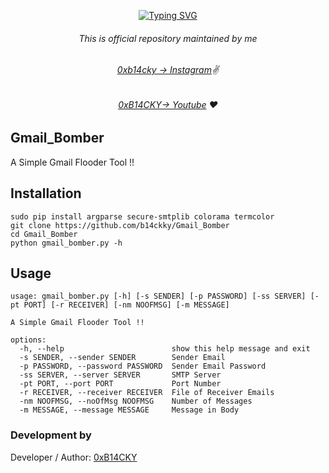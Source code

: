 <p align="center">
<a href="https://git.io/typing-svg"><img src="https://readme-typing-svg.demolab.com?font=Fira+Code&weight=700&duration=3000&pause=500&center=true&vCenter=true&random=false&width=435&lines=Welcome+To+Gmail+Bomber!!" alt="Typing SVG" /></a>
</p>



###### <p align="center">*This is official repository maintained by me*
###### <p align="center"> *[0xb14cky → Instagram](https://www.instagram.com/0xb14cky/)✌*
###### <p align="center"> *[0xB14CKY→ Youtube](https://www.youtube.com/channel/UC8bmAXnfIitSouOnhD9bjzA/) ❤️*
  

## Gmail_Bomber
 
A Simple Gmail Flooder Tool !!

## Installation
```
sudo pip install argparse secure-smtplib colorama termcolor
git clone https://github.com/b14ckky/Gmail_Bomber
cd Gmail_Bomber
python gmail_bomber.py -h
```

## Usage
```
usage: gmail_bomber.py [-h] [-s SENDER] [-p PASSWORD] [-ss SERVER] [-pt PORT] [-r RECEIVER] [-nm NOOFMSG] [-m MESSAGE]

A Simple Gmail Flooder Tool !!

options:
  -h, --help                        show this help message and exit
  -s SENDER, --sender SENDER        Sender Email
  -p PASSWORD, --password PASSWORD  Sender Email Password
  -ss SERVER, --server SERVER       SMTP Server
  -pt PORT, --port PORT             Port Number
  -r RECEIVER, --receiver RECEIVER  File of Receiver Emails
  -nm NOOFMSG, --noOfMsg NOOFMSG    Number of Messages
  -m MESSAGE, --message MESSAGE     Message in Body
```

 ### Development by

Developer / Author: [0xB14CKY](https://www.instagram.com/0xb14cky/)

